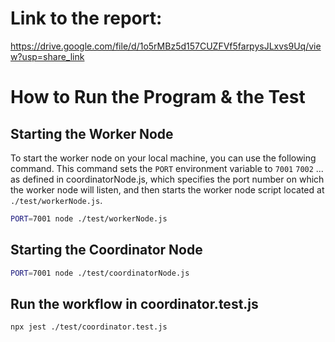 # Link to the report:
https://drive.google.com/file/d/1o5rMBz5d157CUZFVf5farpysJLxvs9Uq/view?usp=share_link

# How to Run the Program & the Test
## Starting the Worker Node

To start the worker node on your local machine, you can use the following command. This command sets the `PORT` environment variable to `7001` `7002` ... as defined in coordinatorNode.js, which specifies the port number on which the worker node will listen, and then starts the worker node script located at `./test/workerNode.js`.

```bash
PORT=7001 node ./test/workerNode.js
```
## Starting the Coordinator Node

```bash
PORT=7001 node ./test/coordinatorNode.js
```

## Run the workflow in coordinator.test.js
```bash
npx jest ./test/coordinator.test.js
```

